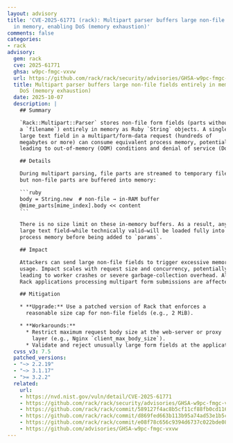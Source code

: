 ```yaml
---
layout: advisory
title: 'CVE-2025-61771 (rack): Multipart parser buffers large non‑file fields entirely
  in memory, enabling DoS (memory exhaustion)'
comments: false
categories:
- rack
advisory:
  gem: rack
  cve: 2025-61771
  ghsa: w9pc-fmgc-vxvw
  url: https://github.com/rack/rack/security/advisories/GHSA-w9pc-fmgc-vxvw
  title: Multipart parser buffers large non‑file fields entirely in memory, enabling
    DoS (memory exhaustion)
  date: 2025-10-07
  description: |
    ## Summary

    `Rack::Multipart::Parser` stores non-file form fields (parts without
    a `filename`) entirely in memory as Ruby `String` objects. A single
    large text field in a multipart/form-data request (hundreds of
    megabytes or more) can consume equivalent process memory, potentially
    leading to out-of-memory (OOM) conditions and denial of service (DoS).

    ## Details

    During multipart parsing, file parts are streamed to temporary files,
    but non-file parts are buffered into memory:

    ```ruby
    body = String.new  # non-file → in-RAM buffer
    @mime_parts[mime_index].body << content
    ```

    There is no size limit on these in-memory buffers. As a result, any
    large text field—while technically valid—will be loaded fully into
    process memory before being added to `params`.

    ## Impact

    Attackers can send large non-file fields to trigger excessive memory
    usage. Impact scales with request size and concurrency, potentially
    leading to worker crashes or severe garbage-collection overhead. All
    Rack applications processing multipart form submissions are affected.

    ## Mitigation

    * **Upgrade:** Use a patched version of Rack that enforces a
      reasonable size cap for non-file fields (e.g., 2 MiB).

    * **Workarounds:**
      * Restrict maximum request body size at the web-server or proxy
        layer (e.g., Nginx `client_max_body_size`).
      * Validate and reject unusually large form fields at the application level.
  cvss_v3: 7.5
  patched_versions:
  - "~> 2.2.19"
  - "~> 3.1.17"
  - ">= 3.2.2"
  related:
    url:
    - https://nvd.nist.gov/vuln/detail/CVE-2025-61771
    - https://github.com/rack/rack/security/advisories/GHSA-w9pc-fmgc-vxvw
    - https://github.com/rack/rack/commit/589127f4ac8b5cf11cf88fb0cd116ffed4d2181e
    - https://github.com/rack/rack/commit/d869fed663b113b95a74ad53e1b5cae6ab31f29e
    - https://github.com/rack/rack/commit/e08f78c656c9394d6737c022bde087e0f33336fd
    - https://github.com/advisories/GHSA-w9pc-fmgc-vxvw
---
```

